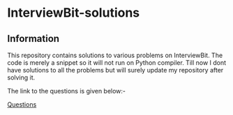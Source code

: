 # InterviewBit-solutions


## Information

This repository contains solutions to various problems on InterviewBit. The code is merely a snippet so it will not run on Python compiler. Till now I dont have solutions to all the problems but will surely update my repository after solving it.

The link to the questions is given below:- 

[Questions](https://www.interviewbit.com/courses/programming/)

